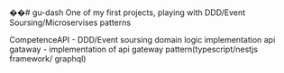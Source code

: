 ��#   g u - d a s h 
 
One of my first projects, playing with DDD/Event Soursing/Microservises patterns

 CompetenceAPI - DDD/Event soursing domain logic implementation
api gataway - implementation of api gateway pattern(typescript/nestjs framework/ graphql)  
